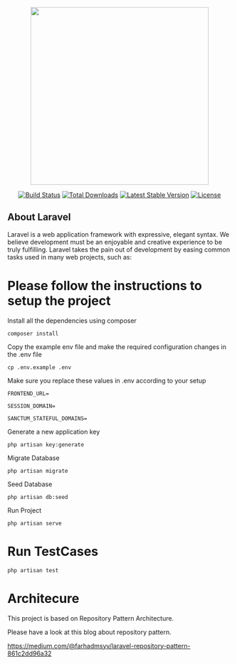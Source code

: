 <p align="center"><a href="https://laravel.com" target="_blank"><img src="https://raw.githubusercontent.com/laravel/art/master/logo-lockup/5%20SVG/2%20CMYK/1%20Full%20Color/laravel-logolockup-cmyk-red.svg" width="400"></a></p>

<p align="center">
<a href="https://travis-ci.org/laravel/framework"><img src="https://travis-ci.org/laravel/framework.svg" alt="Build Status"></a>
<a href="https://packagist.org/packages/laravel/framework"><img src="https://poser.pugx.org/laravel/framework/d/total.svg" alt="Total Downloads"></a>
<a href="https://packagist.org/packages/laravel/framework"><img src="https://poser.pugx.org/laravel/framework/v/stable.svg" alt="Latest Stable Version"></a>
<a href="https://packagist.org/packages/laravel/framework"><img src="https://poser.pugx.org/laravel/framework/license.svg" alt="License"></a>
</p>

## About Laravel

Laravel is a web application framework with expressive, elegant syntax. We believe development must be an enjoyable and creative experience to be truly fulfilling. Laravel takes the pain out of development by easing common tasks used in many web projects, such as:


# Please follow the instructions to setup the project

Install all the dependencies using composer

`composer install`

Copy the example env file and make the required configuration changes in the .env file

`cp .env.example .env`

Make sure you replace these values in .env according to your setup

`FRONTEND_URL=`

`SESSION_DOMAIN=`

`SANCTUM_STATEFUL_DOMAINS=`

Generate a new application key

`php artisan key:generate`


Migrate Database

`php artisan migrate`


Seed Database

`php artisan db:seed`

Run Project

`php artisan serve`


# Run TestCases

`php artisan test`


# Architecure

This project is based on Repository Pattern Architecture.

Please have a look at this blog about repository pattern.

https://medium.com/@farhadmsyv/laravel-repository-pattern-861c2dd96a32
